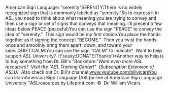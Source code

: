 American Sign Language: 
		"serenity"SERENITY:There is no widely recognized sign that is commonly labeled as "serenity."So to express it in ASL you need to think about what meaning you are trying to 
convey and then use a sign or set of signs that conveys that meaning. I'll 
present a few ideas below:PEACE (peaceful)You can use the sign "PEACE" to convey the idea of "serenity."  This sign 
would be my first choice.You place the hands together as if signing the concept "BECOME."  Then you 
twist the hands once and smoothly bring them apart, down, and toward your sides.QUIET:CALM:You can use the sign "CALM" to indicate* 
Want to help support ASL University?  It'seasy:DONATE(Thanks!)*Another way to help is to buy something from Dr. Bill's "Bookstore."*Want even more ASL resources?  Visit the "ASL Training Center!"  (Subscription 
Extension of ASLU)*  Also check out Dr. Bill's channel:www.youtube.com/billvicarsYou can learnAmerican Sign Language (ASL)online at American Sign Language University ™ASLresources by Lifeprint.com  ©  Dr. William Vicars